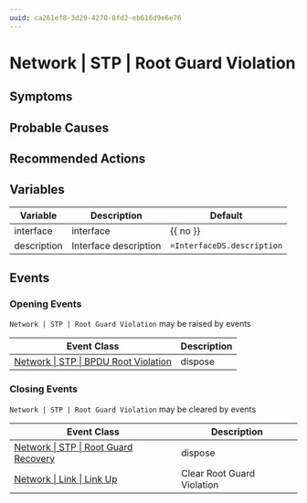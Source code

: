 ```yaml
---
uuid: ca261ef8-3d29-4270-8fd2-eb616d9e6e76
---
```

# Network | STP | Root Guard Violation

## Symptoms

## Probable Causes

## Recommended Actions

## Variables

| Variable    | Description           | Default                    |
| ----------- | --------------------- | -------------------------- |
| interface   | interface             | {{ no }}                   |
| description | Interface description | `=InterfaceDS.description` |

## Events

### Opening Events
`Network | STP | Root Guard Violation` may be raised by events

| Event Class                                                                                            | Description |
| ------------------------------------------------------------------------------------------------------ | ----------- |
| [Network \| STP \| BPDU Root Violation](../../../event-classes-reference/network/stp/bpdu-root-violation.md) | dispose     |

### Closing Events
`Network | STP | Root Guard Violation` may be cleared by events

| Event Class                                                                                            | Description                |
| ------------------------------------------------------------------------------------------------------ | -------------------------- |
| [Network \| STP \| Root Guard Recovery](../../../event-classes-reference/network/stp/root-guard-recovery.md) | dispose                    |
| [Network \| Link \| Link Up](../../../event-classes-reference/network/link/link-up.md)                       | Clear Root Guard Violation |
